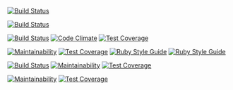 [![Build Status](https://travis-ci.org/internetee/directo.svg?branch=master)](https://travis-ci.org/internetee/directo)


[![Build Status](https://travis-ci.org/internetee/epp_proxy.svg?branch=master)](https://travis-ci.org/internetee/epp_proxy)


[![Build Status](https://travis-ci.org/internetee/e_invoice.svg?branch=master)](https://travis-ci.org/internetee/e_invoice)
[![Code Climate](https://codeclimate.com/github/internetee/e_invoice/badges/gpa.svg)](https://codeclimate.com/github/internetee/e_invoice)
[![Test Coverage](https://codeclimate.com/github/internetee/e_invoice/badges/coverage.svg)](https://codeclimate.com/github/internetee/e_invoice/coverage)


[![Maintainability](https://api.codeclimate.com/v1/badges/ab8fde07ac74a69788ef/maintainability)](https://codeclimate.com/github/internetee/eedirekt/maintainability)
[![Test Coverage](https://api.codeclimate.com/v1/badges/ab8fde07ac74a69788ef/test_coverage)](https://codeclimate.com/github/internetee/eedirekt/test_coverage)
[![Ruby Style Guide](https://img.shields.io/badge/code_style-rubocop-brightgreen.svg)](https://github.com/rubocop/rubocop)
[![Ruby Style Guide](https://img.shields.io/badge/code_style-community-brightgreen.svg)](https://rubystyle.guide)


[![Build Status](https://travis-ci.org/internetee/lhv.svg?branch=master)](https://travis-ci.org/internetee/lhv)
[![Maintainability](https://api.codeclimate.com/v1/badges/2a498daa0d5988d9666d/maintainability)](https://codeclimate.com/github/internetee/lhv/maintainability)
[![Test Coverage](https://api.codeclimate.com/v1/badges/2a498daa0d5988d9666d/test_coverage)](https://codeclimate.com/github/internetee/lhv/test_coverage)


[![Maintainability](https://api.codeclimate.com/v1/badges/a91e4ae502a6c5245160/maintainability)](https://codeclimate.com/github/internetee/registrar_center2/maintainability)
[![Test Coverage](https://api.codeclimate.com/v1/badges/a91e4ae502a6c5245160/test_coverage)](https://codeclimate.com/github/internetee/registrar_center2/test_coverage)
